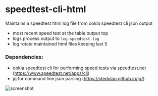 # speedtest-cli-html

Maintains a speedtest html log file from ookla speedtest cli json output

* most recent speed test at the table output top
* logs process output to `log-speedtest.log`
* log rotate maintained html files keeping last 5

### Dependencies: 

* ookla speedtest cli for performing speed tests via speedtest.net (https://www.speedtest.net/apps/cli)
* jq for command line json parsing (https://stedolan.github.io/jq/)

![screenshot](https://github.com/jjssoftware/speedtest-cli-html/blob/master/Screenshot.2025.09.19.08.02.01.png  "screenshot")